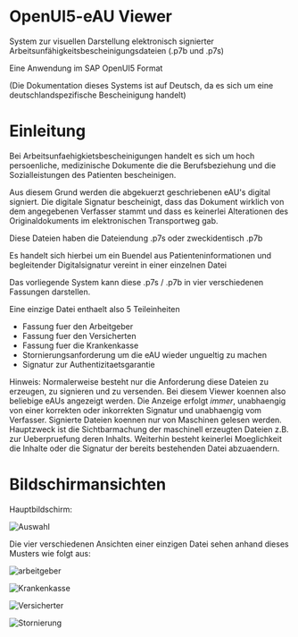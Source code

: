 # OpenUI5-eAU Viewer

System zur visuellen Darstellung elektronisch signierter Arbeitsunfähigkeitsbescheinigungsdateien (.p7b und .p7s)

Eine Anwendung im SAP OpenUI5 Format

(Die Dokumentation dieses Systems ist auf Deutsch, da es sich um eine deutschlandspezifische Bescheinigung handelt)

# Einleitung

Bei Arbeitsunfaehigkietsbescheinigungen handelt es sich um hoch persoenliche, medizinische Dokumente die die Berufsbeziehung und die Sozialleistungen des Patienten bescheinigen.

Aus diesem Grund werden die abgekuerzt geschriebenen eAU's digital signiert. Die digitale Signatur bescheinigt, dass das Dokument wirklich von dem angegebenen Verfasser stammt und dass es keinerlei Alterationen des Originaldokuments im elektronischen Transportweg gab.

Diese Dateien haben die Dateiendung .p7s oder zweckidentisch .p7b

Es handelt sich hierbei um ein Buendel aus Patienteninformationen und begleitender Digitalsignatur vereint in einer einzelnen Datei

Das vorliegende System kann diese .p7s / .p7b in vier verschiedenen Fassungen darstellen.

Eine einzige Datei enthaelt also 5 Teileinheiten

* Fassung fuer den Arbeitgeber
* Fassung fuer den Versicherten
* Fassung fuer die Krankenkasse
* Stornierungsanforderung um die eAU wieder ungueltig zu machen
* Signatur zur Authentizitaetsgarantie

Hinweis: Normalerweise besteht nur die Anforderung diese Dateien zu erzeugen, zu signieren und zu versenden. Bei diesem Viewer koennen also beliebige eAUs angezeigt werden. Die Anzeige erfolgt *immer*, unabhaengig von einer korrekten oder inkorrekten Signatur und unabhaengig vom Verfasser. Signierte Dateien koennen nur von Maschinen gelesen werden. Hauptzweck ist die Sichtbarmachung der maschinell erzeugten Dateien z.B. zur Ueberpruefung deren Inhalts. Weiterhin besteht keinerlei Moeglichkeit die Inhalte oder die Signatur der bereits bestehenden Datei abzuaendern.

# Bildschirmansichten

Hauptbildschirm:

![Auswahl](https://user-images.githubusercontent.com/34131550/214343713-5ea7483c-a970-472b-9bf4-71dd25f881cc.png)

Die vier verschiedenen Ansichten einer einzigen Datei sehen anhand dieses Musters wie folgt aus:

![arbeitgeber](https://user-images.githubusercontent.com/34131550/214343793-029c1a1f-6209-4e96-a3ec-97ae7721f769.png)

![Krankenkasse](https://user-images.githubusercontent.com/34131550/214343833-0f13d1a5-1253-490e-b5f6-49ca56278ed7.png)

![Versicherter](https://user-images.githubusercontent.com/34131550/214343878-a881f463-2b58-47ba-94a0-7f017ab3f28b.png)

![Stornierung](https://user-images.githubusercontent.com/34131550/214343908-aae2ac70-8e13-4e14-9132-74257387f3d3.png)
